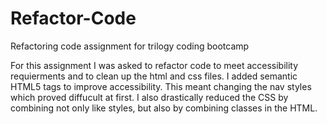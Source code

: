 # Refactor-Code
Refactoring code assignment for trilogy coding bootcamp

For this assignment I was asked to refactor code to meet accessibility requierments and to clean up the html and css files.
I added semantic HTML5 tags to improve accessibility.  This meant changing the nav styles which proved diffucult at first.
I also drastically reduced the CSS by combining not only like styles, but also by combining classes in the HTML.
